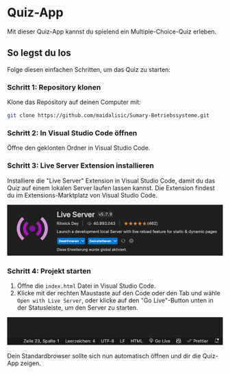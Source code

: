 # Quiz-App

Mit dieser Quiz-App kannst du spielend ein Multiple-Choice-Quiz erleben. 

## So legst du los

Folge diesen einfachen Schritten, um das Quiz zu starten:

### Schritt 1: Repository klonen

Klone das Repository auf deinen Computer mit:

```bash
git clone https://github.com/maidalisic/Sumary-Betriebssysteme.git
```

### Schritt 2: In Visual Studio Code öffnen

Öffne den geklonten Ordner in Visual Studio Code.

### Schritt 3: Live Server Extension installieren

Installiere die "Live Server" Extension in Visual Studio Code, damit du das Quiz auf einem lokalen Server laufen lassen kannst. Die Extension findest du im Extensions-Marktplatz von Visual Studio Code.

![Extension](doc/extension.png)

### Schritt 4: Projekt starten

1. Öffne die `index.html` Datei in Visual Studio Code.
2. Klicke mit der rechten Maustaste auf den Code oder den Tab und wähle `Open with Live Server`, oder klicke auf den "Go Live"-Button unten in der Statusleiste, um den Server zu starten.

![Live Server starten](doc/start.png)

Dein Standardbrowser sollte sich nun automatisch öffnen und dir die Quiz-App zeigen.